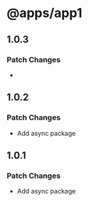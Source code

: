 # @apps/app1

## 1.0.3

### Patch Changes

-

## 1.0.2

### Patch Changes

- Add async package

## 1.0.1

### Patch Changes

- Add async package
